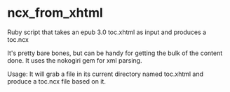 ncx_from_xhtml
==============

Ruby script that takes an epub 3.0 toc.xhtml as input and produces a toc.ncx

It's pretty bare bones, but can be handy for getting the bulk of the content done. It uses the nokogiri gem for xml parsing.

Usage: It will grab a file in its current directory named toc.xhtml and produce a toc.ncx file based on it.
